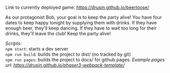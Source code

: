 Link to currently deployed game: https://drusin.github.io/beerloose/

As our protagonist Bob, your goal is to keep the party alive! You have four dates to keep happy tonight by supplying them with drinks. If they have enough beer, they'll keep dancing. If they have to wait too long for their drinks, they'll leave the club! Keep the party alive!



*Scripts:*  
`npm start`: starts a dev server  
`npm run build`: builds the project to dist/ (no tracked by git)  
`npm run pages`: builds the project to docs/ for github pages. *Example pages url: https://drusin.github.io/phaser3-webpack-template/*
